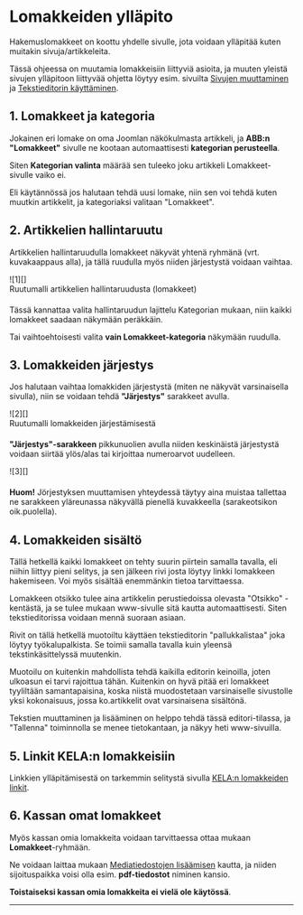 # Lomakkeiden ylläpito


Hakemuslomakkeet on koottu yhdelle sivulle, jota voidaan ylläpitää kuten muitakin sivuja/artikkeleita.

Tässä ohjeessa on muutamia lomakkeisiin liittyviä asioita, ja muuten yleistä sivujen ylläpitoon
liittyvää ohjetta löytyy esim. sivuilta [Sivujen muuttaminen][11] ja [Tekstieditorin käyttäminen][10].


## 1. Lomakkeet ja kategoria

Jokainen eri lomake on oma Joomlan näkökulmasta artikkeli, ja __ABB:n "Lomakkeet"__ sivulle
ne kootaan automaattisesti __kategorian perusteella__.

Siten __Kategorian valinta__ määrää sen tuleeko joku artikkeli Lomakkeet-sivulle vaiko ei.

Eli käytännössä jos halutaan tehdä uusi lomake, niin sen voi tehdä kuten muutkin artikkelit,
ja kategoriaksi valitaan "Lomakkeet".

## 2. Artikkelien hallintaruutu

Artikkelien hallintaruudulla lomakkeet näkyvät yhtenä ryhmänä (vrt. kuvakaappaus alla),
ja tällä ruudulla myös niiden järjestystä voidaan vaihtaa.

<figure class="fig-n border" style="margin:0 0 20px 0">
![1][]
<figcaption>Ruutumalli artikkelien hallintaruudusta (lomakkeet)</figcaption>
</figure>

Tässä kannattaa valita hallintaruudun lajittelu Kategorian mukaan, niin kaikki
lomakkeet saadaan näkymään peräkkäin.

Tai vaihtoehtoisesti valita __vain Lomakkeet-kategoria__ näkymään ruudulla.


## 3. Lomakkeiden järjestys

Jos halutaan vaihtaa lomakkiden järjestystä (miten ne näkyvät varsinaisella sivulla), niin
se voidaan tehdä __"Järjestys"__ sarakkeet avulla.

<figure class="fig-n border" style="margin:0 0 20px 0">
![2][]
<figcaption>Ruutumalli lomakkeiden järjestämisestä</figcaption>
</figure>

__"Järjestys"-sarakkeen__ pikkunuolien avulla niiden keskinäistä järjestystä voidaan siirtää
ylös/alas tai kirjoittaa numeroarvot uudelleen.

<figure class="fig-n border" style="margin:0 0 20px 0">
![3][]
</figure>

__Huom!__  Jörjestyksen muuttamisen yhteydessä täytyy aina muistaa tallettaa ne sarakkeen
yläreunassa näkyvällä pienellä kuvakkeella   (sarakeotsikon oik.puolella).


## 4. Lomakkeiden sisältö

Tällä hetkellä kaikki lomakkeet on tehty suurin piirtein samalla tavalla, eli niihin liittyy pieni selitys,
ja sen jälkeen rivi josta löytyy linkki lomakkeen hakemiseen. Voi myös sisältää enemmänkin tietoa tarvittaessa.

Lomakkeen otsikko tulee aina artikkelin perustiedoissa olevasta "Otsikko" -kentästä, ja se tulee mukaan
www-sivulle sitä kautta automaattisesti. Siten tekstieditorissa voidaan mennä suoraan asiaan.

Rivit on tällä hetkellä muotoiltu käyttäen tekstieditorin "pallukkalistaa" joka löytyy työkalupalkista.
Se toimii samalla tavalla kuin yleensä tekstinkäsittelyssä muutenkin.

Muotoilu on kuitenkin mahdollista tehdä kaikilla editorin keinoilla, joten ulkoasun ei tarvi rajoittua tähän.
Kuitenkin on hyvä pitää eri lomakkeet tyyliltään samantapaisina, koska niistä muodostetaan varsinaiselle
sivustolle yksi kokonaisuus, jossa ko.artikkelit ovat varsinaisena sisältönä.

Tekstien muuttaminen ja lisääminen on helppo tehdä tässä editori-tilassa,
ja "Tallenna" toiminnolla se menee tietokantaan, ja näkyy heti www-sivuilla.

## 5. Linkit KELA:n lomakkeisiin

Linkkien ylläpitämisestä on tarkemmin selitystä sivulla [KELA:n lomakkeiden linkit][12].

## 6. Kassan omat lomakkeet

Myös kassan omia lomakkeita voidaan tarvittaessa ottaa mukaan __Lomakkeet__-ryhmään.

Ne voidaan laittaa mukaan [Mediatiedostojen lisäämisen][13] kautta, ja niiden sijoituspaikka voisi
olla esim. __pdf-tiedostot__ niminen kansio.

__Toistaiseksi kassan omia lomakkeita ei vielä ole käytössä__.



----


[1]: kuvat/kuva68.png "Ruutumalli"
[2]: kuvat/kuva69.png "Ruutumalli"
[3]: kuvat/kuva70.png "Ruutumalli"
[10]: pages/tekstieditorin-kaytto.md
[11]: pages/sivujen-muuttaminen.md
[12]: pages/kela-linkit-lomakkeissa.md
[13]: pages/mediatiedostot.md


